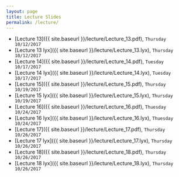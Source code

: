 ```yaml
---
layout: page
title: Lecture Slides
permalink: /lecture/
---
```



- [Lecture 13]({{ site.baseurl }}/lecture/Lecture_13.pdf), `Thursday 10/12/2017`
- [Lecture 13 lyx]({{ site.baseurl }}/lecture/Lecture_13.lyx), `Thursday 10/12/2017`
- [Lecture 14]({{ site.baseurl }}/lecture/Lecture_14.pdf), `Tuesday 10/17/2017`
- [Lecture 14 lyx]({{ site.baseurl }}/lecture/Lecture_14.lyx), `Tuesday 10/17/2017`
- [Lecture 15]({{ site.baseurl }}/lecture/Lecture_15.pdf), `Thursday 10/19/2017`
- [Lecture 15 lyx]({{ site.baseurl }}/lecture/Lecture_15.lyx), `Thursday 10/19/2017`
- [Lecture 16]({{ site.baseurl }}/lecture/Lecture_16.pdf), `Thuesday 10/24/2017`
- [Lecture 16 lyx]({{ site.baseurl }}/lecture/Lecture_16.lyx), `Thuesday 10/24/2017`
- [Lecture 17]({{ site.baseurl }}/lecture/Lecture_17.pdf), `Thursday 10/26/2017`
- [Lecture 17 lyx]({{ site.baseurl }}/lecture/Lecture_17.lyx), `Thursday 10/26/2017`
- [Lecture 18]({{ site.baseurl }}/lecture/Lecture_18.pdf), `Thursday 10/26/2017`
- [Lecture 18 lyx]({{ site.baseurl }}/lecture/Lecture_18.lyx), `Thursday 10/26/2017`
